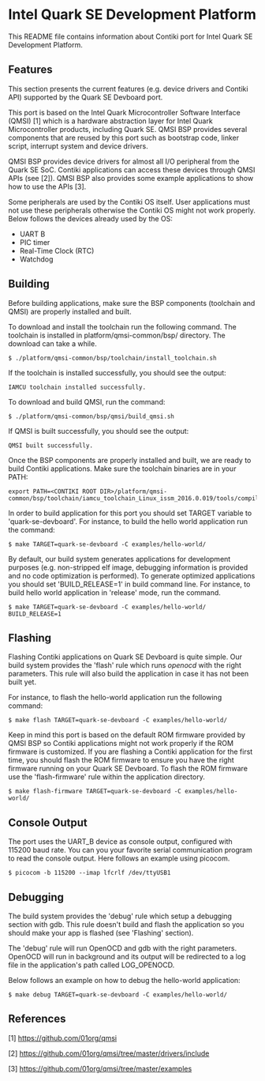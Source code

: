 Intel Quark SE Development Platform
======================================

This README file contains information about Contiki port for Intel Quark
SE Development Platform.

Features
--------

This section presents the current features (e.g. device drivers and Contiki
API) supported by the Quark SE Devboard port.

This port is based on the Intel Quark Microcontroller Software Interface (QMSI)
[1] which is a hardware abstraction layer for Intel Quark Microcontroller
products, including Quark SE. QMSI BSP provides several components that are
reused by this port such as bootstrap code, linker script, interrupt system and
device drivers.

QMSI BSP provides device drivers for almost all I/O peripheral from the Quark
SE SoC. Contiki applications can access these devices through QMSI APIs
(see [2]). QMSI BSP also provides some example applications to show how to use
the APIs [3].

Some peripherals are used by the Contiki OS itself. User applications must not
use these peripherals otherwise the Contiki OS might not work properly. Below
follows the devices already used by the OS:
* UART B
* PIC timer
* Real-Time Clock (RTC)
* Watchdog

Building
--------

Before building applications, make sure the BSP components (toolchain and QMSI)
are properly installed and built.

To download and install the toolchain run the following command. The toolchain
is installed in platform/qmsi-common/bsp/ directory. The download can
take a while.
```
$ ./platform/qmsi-common/bsp/toolchain/install_toolchain.sh
```

If the toolchain is installed successfully, you should see the output:
```
IAMCU toolchain installed successfully.
```

To download and build QMSI, run the command:
```
$ ./platform/qmsi-common/bsp/qmsi/build_qmsi.sh
```

If QMSI is built successfully, you should see the output:
```
QMSI built successfully.
```

Once the BSP components are properly installed and built, we are ready to build
Contiki applications. Make sure the toolchain binaries are in your PATH:
```
export PATH=<CONTIKI ROOT DIR>/platform/qmsi-common/bsp/toolchain/iamcu_toolchain_Linux_issm_2016.0.019/tools/compiler/bin:$PATH
```

In order to build application for this port you should set TARGET variable to
'quark-se-devboard'. For instance, to build the hello world application run
the command:
```
$ make TARGET=quark-se-devboard -C examples/hello-world/
```

By default, our build system generates applications for development purposes
(e.g. non-stripped elf image, debugging information is provided and no code
optimization is performed). To generate optimized applications you should set
'BUILD_RELEASE=1' in build command line. For instance, to build hello world
application in 'release' mode, run the command.
```
$ make TARGET=quark-se-devboard -C examples/hello-world/ BUILD_RELEASE=1
```

Flashing
--------

Flashing Contiki applications on Quark SE Devboard is quite simple. Our
build system provides the 'flash' rule which runs _openocd_ with the right
parameters. This rule will also build the application in case it has not
been built yet.

For instance, to flash the hello-world application run the following command:
```
$ make flash TARGET=quark-se-devboard -C examples/hello-world/
```

Keep in mind this port is based on the default ROM firmware provided by QMSI
BSP so Contiki applications might not work properly if the ROM firmware is
customized. If you are flashing a Contiki application for the first time, you
should flash the ROM firmware to ensure you have the right firmware running on
your Quark SE Devboard. To flash the ROM firmware use the 'flash-firmware'
rule within the application directory.
```
$ make flash-firmware TARGET=quark-se-devboard -C examples/hello-world/
```

Console Output
--------------

The port uses the UART_B device as console output, configured with 115200
baud rate. You can you your favorite serial communication program to read
the console output. Here follows an example using picocom.
```
$ picocom -b 115200 --imap lfcrlf /dev/ttyUSB1
```

Debugging
---------

The build system provides the 'debug' rule which setup a debugging section
with gdb. This rule doesn't build and flash the application so you should
make your app is flashed (see 'Flashing' section).

The 'debug' rule will run OpenOCD and gdb with the right parameters. OpenOCD
will run in background and its output will be redirected to a log file in the
application's path called LOG_OPENOCD.

Below follows an example on how to debug the hello-world application:
```
$ make debug TARGET=quark-se-devboard -C examples/hello-world/
```

References
----------

[1] https://github.com/01org/qmsi

[2] https://github.com/01org/qmsi/tree/master/drivers/include

[3] https://github.com/01org/qmsi/tree/master/examples
